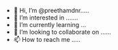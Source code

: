 - 👋 Hi, I’m @preethamdnr.....
- 👀 I’m interested in .......
- 🌱 I’m currently learning ...
- 💞️ I’m looking to collaborate on ......
- 📫 How to reach me .....
<!---
preethamdnr/preethamdnr is a ✨ special ✨ repository because its `README.md` (this file) appears on your GitHub profile.
You can click the Preview link to take a look at your changes.
--->
